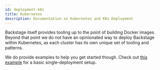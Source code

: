 ```yaml
---
id: deployment-k8s
title: Kubernetes
description: Documentation on Kubernetes and K8s Deployment
---
```


Backstage itself provides tooling up to the point of building Docker images.
Beyond that point we do not have an opinionated way to deploy Backstage within
Kubernetes, as each cluster has its own unique set of tooling and patterns.

We do provide examples to help you get started though. Check out
[this example](https://github.com/backstage/backstage/tree/master/contrib/kubernetes/plain_single_backend_deplyoment/)
for a basic single-deployment setup.
